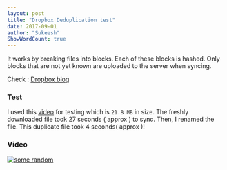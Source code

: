 ```yaml
---
layout: post
title: "Dropbox Deduplication test"
date: 2017-09-01
author: "Sukeesh"
ShowWordCount: true
---
```


It works by breaking files into blocks. Each of these blocks is hashed. Only blocks that are not yet known are uploaded to the server when syncing.

Check : [Dropbox blog](https://blogs.dropbox.com/dropbox/2011/07/changes-to-our-policies/)
### Test

I used this [video](https://www.youtube.com/watch?v=FBCmIFCpJBU) for testing which is `21.8 MB` in size.
The freshly downloaded file took 27 seconds ( approx ) to sync. Then, I renamed the file. This duplicate file took 4 seconds( approx )!

### Video

[![some random](https://img.youtube.com/vi/dDvfkiUxS-A/0.jpg)](https://www.youtube.com/watch?v=dDvfkiUxS-A)